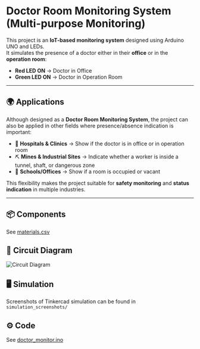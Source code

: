# Doctor Room Monitoring System (Multi-purpose Monitoring)

This project is an **IoT-based monitoring system** designed using Arduino UNO and LEDs.  
It simulates the presence of a doctor either in their **office** or in the **operation room**:

- **Red LED ON** → Doctor in Office  
- **Green LED ON** → Doctor in Operation Room  

---

## 🌍 Applications
Although designed as a **Doctor Room Monitoring System**, the project can also be applied in other fields where presence/absence indication is important:

- 🏥 **Hospitals & Clinics** → Show if the doctor is in office or in operation room  
- ⛏️ **Mines & Industrial Sites** → Indicate whether a worker is inside a tunnel, shaft, or dangerous zone  
- 🏫 **Schools/Offices** → Show if a room is occupied or vacant  

This flexibility makes the project suitable for **safety monitoring** and **status indication** in multiple industries.

---

## 📦 Components
See [materials.csv](materials.csv)

## 🔌 Circuit Diagram
![Circuit Diagram](IoT%20Smart%20monitoring%20devic.png)


## 🖥️ Simulation
Screenshots of Tinkercad simulation can be found in `simulation_screenshots/`

## ⚙️ Code
See [doctor_monitor.ino](doctor_monitor.ino)
